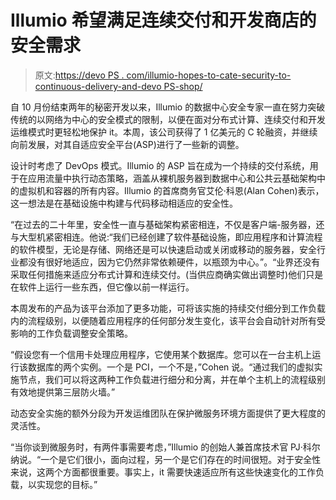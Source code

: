 # Illumio 希望满足连续交付和开发商店的安全需求

> 原文:[https://devo PS . com/illumio-hopes-to-cate-security-to-continuous-delivery-and-devo PS-shop/](https://devops.com/illumio-hopes-to-cater-security-to-continuous-delivery-and-devops-shops/)

自 10 月份结束两年的秘密开发以来，Illumio 的数据中心安全专家一直在努力突破传统的以网络为中心的安全模式的限制，以便在面对分布式计算、连续交付和开发运维模式时更轻松地保护 it。本周，该公司获得了 1 亿美元的 C 轮融资，并继续向前发展，对其自适应安全平台(ASP)进行了一些新的调整。

设计时考虑了 DevOps 模式。Illumio 的 ASP 旨在成为一个持续的交付系统，用于在应用流量中执行动态策略，涵盖从裸机服务器到数据中心和公共云基础架构中的虚拟机和容器的所有内容。Illumio 的首席商务官艾伦·科恩(Alan Cohen)表示，这一想法是在基础设施中构建与代码移动相适应的安全性。

“在过去的二十年里，安全性一直与基础架构紧密相连，不仅是客户端-服务器，还与大型机紧密相连。他说:“我们已经创建了软件基础设施，即应用程序和计算流程的软件模型，无论是存储、网络还是可以快速启动或关闭或移动的服务器，安全行业都没有很好地适应，因为它仍然非常依赖硬件，以瓶颈为中心。”。“业界还没有采取任何措施来适应分布式计算和连续交付。(当供应商确实做出调整时)他们只是在软件上运行一些东西，但它像以前一样运行。

本周发布的产品为该平台添加了更多功能，可将该实施的持续交付细分到工作负载内的流程级别，以便随着应用程序的任何部分发生变化，该平台会自动针对所有受影响的工作负载调整安全策略。

“假设您有一个信用卡处理应用程序，它使用某个数据库。您可以在一台主机上运行该数据库的两个实例。一个是 PCI，一个不是，”Cohen 说。“通过我们的虚拟实施节点，我们可以将这两种工作负载进行细分和分离，并在单个主机上的流程级别有效地提供第三层防火墙。”

动态安全实施的额外分段为开发运维团队在保护微服务环境方面提供了更大程度的灵活性。

“当你谈到微服务时，有两件事需要考虑，”Illumio 的创始人兼首席技术官 PJ·科尔纳说。“一个是它们很小，面向过程，另一个是它们存在的时间很短。对于安全性来说，这两个方面都很重要。事实上，it 需要快速适应所有这些快速变化的工作负载，以实现您的目标。”